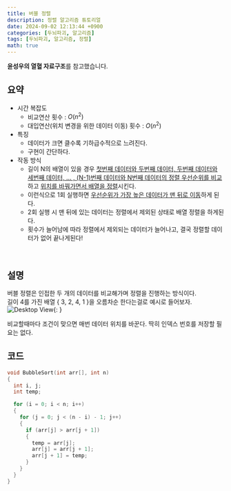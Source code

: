 ```yaml
---
title: 버블 정렬
description: 정렬 알고리즘 튜토리얼
date: 2024-09-02 12:13:44 +0900
categories: [두뇌파괴, 알고리즘]
tags: [두뇌파괴, 알고리즘, 정렬]
math: true
---
```


**윤성우의 열혈 자료구조**를 참고했습니다.

## 요약
- 시간 복잡도
  - 비교연산 횟수 : $O(n^2)$
  - 대입연산(위치 변경을 위한 데이터 이동) 횟수 : $O(n^2)$
- 특징
  - 데이터가 크면 클수록 기하급수적으로 느려진다.
  - 구현이 간단하다.
- 작동 방식
  - 길이 N의 배열이 있을 경우 <ins>첫번째 데이터와 두번째 데이터, 두번째 데이터와 세번째 데이터, ... , (N-1)번째 데이터와 N번째 데이터의 정렬 우선순위를 비교</ins>하고 <ins>위치를 바꿔가면서 배열을 정렬</ins>시킨다.
  - 이런식으로 1회 실행하면 <ins>우선순위가 가장 높은 데이터가 맨 뒤로 이동</ins>하게 된다.
  - 2회 실행 시 맨 뒤에 있는 데이터는 정렬에서 제외된 상태로 배열 정렬을 하게된다.
  - 횟수가 늘어남에 따라 정렬에서 제외되는 데이터가 늘어나고, 결국 정렬할 데이터가 없어 끝나게된다!
<br>


## 설명
버블 정렬은 인접한 두 개의 데이터를 비교해가며 정렬을 진행하는 방식이다. <br>
길이 4를 가진 배열 { 3, 2, 4, 1 }을 오름차순 한다는걸로 예시로 들어보자. <br>
![Desktop View](https://lh3.googleusercontent.com/pw/AP1GczMtjPyYQ2NPBCbI16pPZJ2PvWnWxr1-Pn45Is6qtSJg1j8vfLZV0QTfzYbPe4cc5z3yB_AOe4DDFT0XcPUmPiRsd6AGynSDjjd6R5h2ylDLdofBxuc=w2400){: }

비교할때마다 조건이 맞으면 매번 데이터 위치를 바꾼다. 딱히 인덱스 번호를 저장할 필요는 없다.
<br>


## 코드
```c
void BubbleSort(int arr[], int n)
{
  int i, j;
  int temp;

  for (i = 0; i < n; i++)
  {
    for (j = 0; j < (n - i) - 1; j++)
    {
      if (arr[j] > arr[j + 1])
      {
        temp = arr[j];
        arr[j] = arr[j + 1];
        arr[j + 1] = temp;
      }
    }
  }
}
```